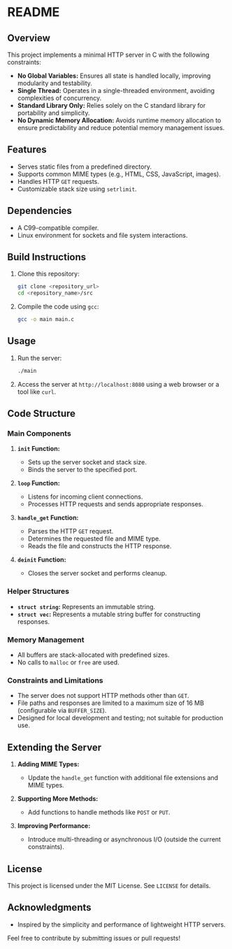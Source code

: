 # README

## Overview

This project implements a minimal HTTP server in C with the following constraints:
- **No Global Variables:** Ensures all state is handled locally, improving modularity and testability.
- **Single Thread:** Operates in a single-threaded environment, avoiding complexities of concurrency.
- **Standard Library Only:** Relies solely on the C standard library for portability and simplicity.
- **No Dynamic Memory Allocation:** Avoids runtime memory allocation to ensure predictability and reduce potential memory management issues.

## Features
- Serves static files from a predefined directory.
- Supports common MIME types (e.g., HTML, CSS, JavaScript, images).
- Handles HTTP `GET` requests.
- Customizable stack size using `setrlimit`.

## Dependencies
- A C99-compatible compiler.
- Linux environment for sockets and file system interactions.

## Build Instructions
1. Clone this repository:
   ```bash
   git clone <repository_url>
   cd <repository_name>/src
   ```
2. Compile the code using `gcc`:
   ```bash
   gcc -o main main.c
   ```

## Usage
1. Run the server:
   ```bash
   ./main
   ```
2. Access the server at `http://localhost:8080` using a web browser or a tool like `curl`.

## Code Structure
### Main Components
1. **`init` Function:**
   - Sets up the server socket and stack size.
   - Binds the server to the specified port.

2. **`loop` Function:**
   - Listens for incoming client connections.
   - Processes HTTP requests and sends appropriate responses.

3. **`handle_get` Function:**
   - Parses the HTTP `GET` request.
   - Determines the requested file and MIME type.
   - Reads the file and constructs the HTTP response.

4. **`deinit` Function:**
   - Closes the server socket and performs cleanup.

### Helper Structures
- **`struct string`:** Represents an immutable string.
- **`struct vec`:** Represents a mutable string buffer for constructing responses.

### Memory Management
- All buffers are stack-allocated with predefined sizes.
- No calls to `malloc` or `free` are used.

### Constraints and Limitations
- The server does not support HTTP methods other than `GET`.
- File paths and responses are limited to a maximum size of 16 MB (configurable via `BUFFER_SIZE`).
- Designed for local development and testing; not suitable for production use.

## Extending the Server
1. **Adding MIME Types:**
   - Update the `handle_get` function with additional file extensions and MIME types.

2. **Supporting More Methods:**
   - Add functions to handle methods like `POST` or `PUT`.

3. **Improving Performance:**
   - Introduce multi-threading or asynchronous I/O (outside the current constraints).

## License
This project is licensed under the MIT License. See `LICENSE` for details.

## Acknowledgments
- Inspired by the simplicity and performance of lightweight HTTP servers.

Feel free to contribute by submitting issues or pull requests!

